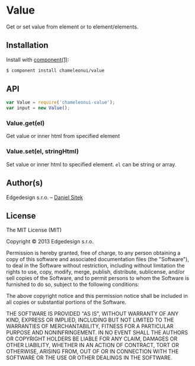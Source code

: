 # Value

Get or set value from element or to element/elements.

## Installation

Install with [component(1)](http://component.io):

```sh
$ component install chameleonui/value
```

## API

```js
var Value = require('chameleonui-value');
var input = new Value();
```

### Value.get(el)
Get value or inner html from specified element

### Value.set(el, stringHtml)
Set value or inner html to specified element. `el` can be string or array.


## Author(s)

Edgedesign s.r.o. – [Daniel Sitek](https://github.com/danielsitek)

## License

The MIT License (MIT)

Copyright © 2013 Edgedesign s.r.o.

Permission is hereby granted, free of charge, to any person obtaining a copy
of this software and associated documentation files (the "Software"), to deal
in the Software without restriction, including without limitation the rights
to use, copy, modify, merge, publish, distribute, sublicense, and/or sell
copies of the Software, and to permit persons to whom the Software is
furnished to do so, subject to the following conditions:

The above copyright notice and this permission notice shall be included in
all copies or substantial portions of the Software.

THE SOFTWARE IS PROVIDED "AS IS", WITHOUT WARRANTY OF ANY KIND, EXPRESS OR
IMPLIED, INCLUDING BUT NOT LIMITED TO THE WARRANTIES OF MERCHANTABILITY,
FITNESS FOR A PARTICULAR PURPOSE AND NONINFRINGEMENT. IN NO EVENT SHALL THE
AUTHORS OR COPYRIGHT HOLDERS BE LIABLE FOR ANY CLAIM, DAMAGES OR OTHER
LIABILITY, WHETHER IN AN ACTION OF CONTRACT, TORT OR OTHERWISE, ARISING FROM,
OUT OF OR IN CONNECTION WITH THE SOFTWARE OR THE USE OR OTHER DEALINGS IN
THE SOFTWARE.